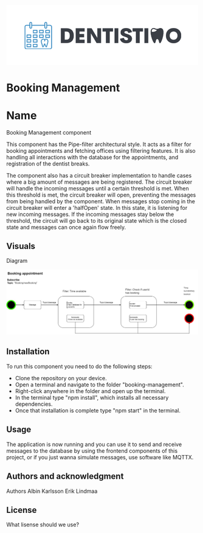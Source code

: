 ![Logo](./img/Logo_Dentistimo.png "Dentistimo logo")

# Booking Management

# Name
Booking Management component 

This component has the Pipe-filter architectural style. It acts as a filter for booking appointments and fetching offices using filtering features. It is also handling all interactions with the database for the appointments, and registration of the dentist breaks. 

The component also has a circuit breaker implementation to handle cases where a big amount of messages are being registered. The circuit breaker will handle the incoming messages until a certain threshold is met. When this threshold is met, the circuit breaker will open, preventing the messages from being handled by the component. When messages stop coming in the circuit breaker will enter a 'halfOpen' state. In this state, it is listening for new incoming messages. If the incoming messages stay below the threshold, the circuit will go back to its original state which is the closed state and messages can once again flow freely. 

## Visuals

Diagram

![Logo](./img/Pipe-Filter.jpg "Pipe-filter Diagram")

## Installation

To run this component you need to do the following steps:

- Clone the repository on your device.
- Open a terminal and navigate to the folder "booking-management".
- Right-click anywhere in the folder and open up the terminal.
- In the terminal type "npm install", which installs all necessary dependencies.
- Once that installation is complete type "npm start" in the terminal.


## Usage

The application is now running and you can use it to send and receive messages to the database by using the frontend components of this project, or if you just wanna simulate messages, use software like MQTTX. 

## Authors and acknowledgment

Authors
Albin Karlsson
Erik Lindmaa

## License

What lisense should we  use?
